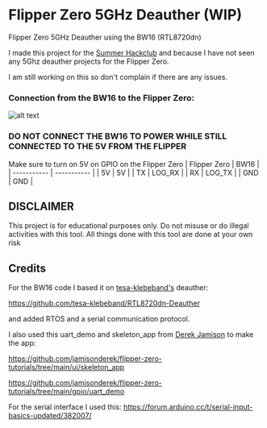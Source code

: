 # Flipper Zero 5GHz Deauther (WIP)
Flipper Zero 5GHz Deauther using the BW16 (RTL8720dn)

I made this project for the [Summer Hackclub](https://summer.hack.club/bc1) and because I have not seen any 5Ghz deauther projects for the Flipper Zero.

I am still working on this so don't complain if there are any issues.

### Connection from the BW16 to the Flipper Zero:

![alt text](https://www.amebaiot.com/wp-content/uploads/2022/07/bw16_typec/P2.png)

### DO NOT CONNECT THE BW16 TO POWER WHILE STILL CONNECTED TO THE 5V FROM THE FLIPPER
Make sure to turn on 5V on GPIO on the Flipper Zero
| Flipper Zero | BW16 |
| ----------- | ----------- |
| 5V | 5V |
| TX | LOG_RX | 
| RX | LOG_TX | 
| GND | GND | 

## DISCLAIMER
This project is for educational purposes only. Do not misuse or do illegal activities with this tool. All things done with this tool are done at your own risk


## Credits
For the BW16 code I based it on [tesa-klebeband's](https://github.com/tesa-klebeband) deauther:

https://github.com/tesa-klebeband/RTL8720dn-Deauther

and added RTOS and a serial communication protocol.


I also used this uart_demo and skeleton_app from [Derek Jamison](https://github.com/jamisonderek) to make the app:

https://github.com/jamisonderek/flipper-zero-tutorials/tree/main/ui/skeleton_app

https://github.com/jamisonderek/flipper-zero-tutorials/tree/main/gpio/uart_demo

For the serial interface I used this:
https://forum.arduino.cc/t/serial-input-basics-updated/382007/
